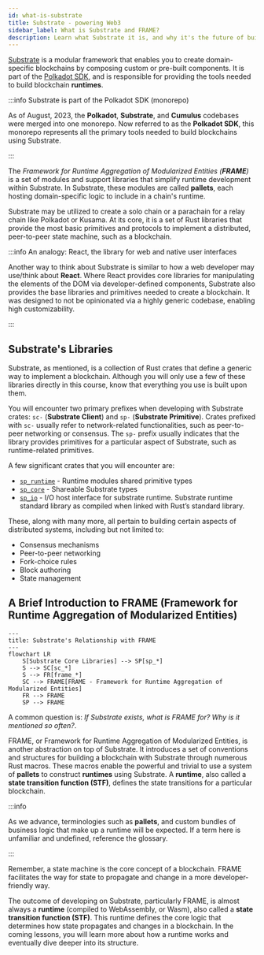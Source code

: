 ```yaml
---
id: what-is-substrate
title: Substrate - powering Web3
sidebar_label: What is Substrate and FRAME?
description: Learn what Substrate it is, and why it's the future of building infrastructure in web3.
---
```


[Substrate](https://paritytech.github.io/substrate/master/substrate/index.html) is a modular
framework that enables you to create domain-specific blockchains by composing custom or pre-built
components. It is part of the [Polkadot SDK](https://github.com/paritytech/polkadot-sdk), and is
responsible for providing the tools needed to build blockchain **runtimes**.

:::info Substrate is part of the Polkadot SDK (monorepo)

As of August, 2023, the **Polkadot**, **Substrate**, and **Cumulus** codebases were merged into one
monorepo. Now referred to as the **Polkadot SDK**, this monorepo represents all the primary tools
needed to build blockchains using Substrate.

:::

The _Framework for Runtime Aggregation of Modularized Entities (**FRAME**)_ is a set of modules and
support libraries that simplify runtime development within Substrate. In Substrate, these modules
are called **pallets**, each hosting domain-specific logic to include in a chain's runtime.

Substrate may be utilized to create a solo chain or a parachain for a relay chain like Polkadot or
Kusama. At its core, it is a set of Rust libraries that provide the most basic primitives and
protocols to implement a distributed, peer-to-peer state machine, such as a blockchain.

:::info An analogy: React, the library for web and native user interfaces

Another way to think about Substrate is similar to how a web developer may use/think about
**React**. Where React provides core libraries for manipulating the elements of the DOM via
developer-defined components, Substrate also provides the base libraries and primitives needed to
create a blockchain. It was designed to not be opinionated via a highly generic codebase, enabling
high customizability.

:::

## Substrate's Libraries

Substrate, as mentioned, is a collection of Rust crates that define a generic way to implement a
blockchain. Although you will only use a few of these libraries directly in this course, know that
everything you use is built upon them.

You will encounter two primary prefixes when developing with Substrate crates: `sc-` (**Substrate
Client**) and `sp-` (**Substrate Primitive**). Crates prefixed with `sc-` usually refer to
network-related functionalities, such as peer-to-peer networking or consensus. The `sp-` prefix
usually indicates that the library provides primitives for a particular aspect of Substrate, such as
runtime-related primitives.

A few significant crates that you will encounter are:

- [`sp_runtime`](https://paritytech.github.io/substrate/master/sp_runtime/index.html) - Runtime
  modules shared primitive types
- [`sp_core`](https://paritytech.github.io/substrate/master/sp_core/index.html) - Shareable
  Substrate types
- [`sp_io`](https://paritytech.github.io/substrate/master/sp_io/index.html) - I/O host interface for
  substrate runtime. Substrate runtime standard library as compiled when linked with Rust’s standard
  library.

These, along with many more, all pertain to building certain aspects of distributed systems,
including but not limited to:

- Consensus mechanisms
- Peer-to-peer networking
- Fork-choice rules
- Block authoring
- State management

## A Brief Introduction to FRAME (Framework for Runtime Aggregation of Modularized Entities)

```mermaid
---
title: Substrate's Relationship with FRAME
---
flowchart LR
    S[Substrate Core Libraries] --> SP[sp_*]
    S --> SC[sc_*]
    S --> FR[frame_*]
    SC --> FRAME[FRAME - Framework for Runtime Aggregation of Modularized Entities]
    FR --> FRAME
    SP --> FRAME
```

A common question is: _If Substrate exists, what is FRAME for? Why is it mentioned so often?_.

FRAME, or Framework for Runtime Aggregation of Modularized Entities, is another abstraction on top
of Substrate. It introduces a set of conventions and structures for building a blockchain with
Substrate through numerous Rust macros. These macros enable the powerful and trivial to use a system
of **pallets** to construct **runtimes** using Substrate. A **runtime**, also called a **state
transition function (STF)**, defines the state transitions for a particular blockchain.

:::info

As we advance, terminologies such as **pallets**, and custom bundles of business logic that make up
a runtime will be expected. If a term here is unfamiliar and undefined, reference the glossary.

:::

Remember, a state machine is the core concept of a blockchain. FRAME facilitates the way for state
to propagate and change in a more developer-friendly way.

The outcome of developing on Substrate, particularly FRAME, is almost always a **runtime** (compiled
to WebAssembly, or Wasm), also called a **state transition function (STF)**. This runtime defines
the core logic that determines how state propagates and changes in a blockchain. In the coming
lessons, you will learn more about how a runtime works and eventually dive deeper into its
structure.
